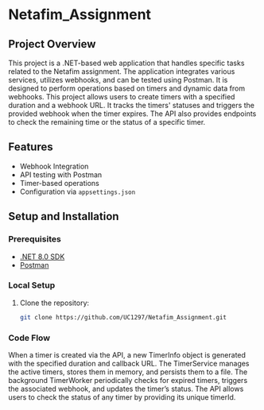 # Netafim_Assignment

## Project Overview
This project is a .NET-based web application that handles specific tasks related to the Netafim assignment. The application integrates various services, utilizes webhooks, and can be tested using Postman. It is designed to perform operations based on timers and dynamic data from webhooks.
This project allows users to create timers with a specified duration and a webhook URL. It tracks the timers' statuses and triggers the provided webhook when the timer expires. The API also provides endpoints to check the remaining time or the status of a specific timer.
## Features
- Webhook Integration
- API testing with Postman
- Timer-based operations
- Configuration via `appsettings.json`

## Setup and Installation

### Prerequisites
- [.NET 8.0 SDK](https://dotnet.microsoft.com/download)
- [Postman](https://www.postman.com/)

### Local Setup
1. Clone the repository:
   ```bash
   git clone https://github.com/UC1297/Netafim_Assignment.git
### Code Flow
When a timer is created via the API, a new TimerInfo object is generated with the specified duration and callback URL.
The TimerService manages the active timers, stores them in memory, and persists them to a file.
The background TimerWorker periodically checks for expired timers, triggers the associated webhook, and updates the timer’s status.
The API allows users to check the status of any timer by providing its unique timerId.
